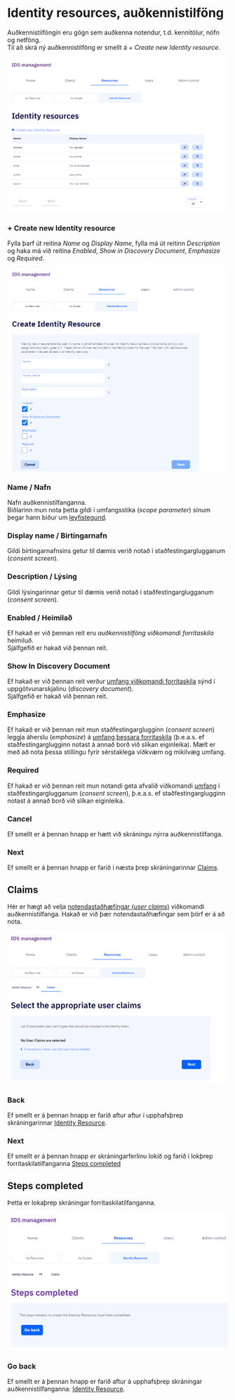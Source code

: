 # <a name="identity-resources"></a>Identity resources, auðkennistilföng

Auðkennistilföngin eru gögn sem auðkenna notendur, t.d. kennitölur, nöfn og netföng.  
Til að skrá ný auðkennistilföng er smellt á _+ Create new Identity resource_.

![](identity-resources-images/frontpage.png)

### <a name="create"></a>+ Create new Identity resource

Fylla þarf út reitina _Name_ og _Display Name_, fylla má út reitinn _Description_ og haka má við reitina
_Enabled_, _Show in Discovery Document_, _Emphasize_ og _Required_.

![](identity-resources-images/create.png)

### Name / Nafn

Nafn auðkennistilfanganna.  
Biðlarinn mun nota þetta gildi í umfangsstika (_scope parameter_) sínum þegar hann biður um 
[leyfistegund](../concepts.md#grant-type).

### Display name / Birtingarnafn

Gildi birtingarnafnsins getur til dæmis verið notað í staðfestingarglugganum (_consent screen_).

### Description / Lýsing

Gildi lýsingarinnar getur til dæmis verið notað í staðfestingarglugganum (_consent screen_).

### Enabled / Heimilað

Ef hakað er við þennan reit eru _auðkennistilföng viðkomandi forritaskila_ heimiluð.  
Sjálfgefið er hakað við þennan reit.

### Show In Discovery Document

Ef hakað er við þennan reit verður [umfang viðkomandi forritaskila](api-scopes.md) sýnd í uppgötvunarskjalinu (_discovery document_).  
Sjálfgefið er hakað við þennan reit.

### Emphasize

Ef hakað er við þennan reit mun staðfestingarglugginn (_consent screen_) leggja áherslu (_emphasize_) á [umfang þessara forritaskila](api-scopes.md) 
(þ.e.a.s. ef staðfestingarglugginn notast á annað borð við slíkan eiginleika).
Mælt er með að nota þessa stillingu fyrir sérstaklega viðkvæm og mikilvæg umfang.

### Required

Ef hakað er við þennan reit mun notandi geta afvalið viðkomandi [umfang](api-scopes.md) í staðfestingarglugganum (_consent screen_), þ.e.a.s. ef staðfestingarglugginn notast á annað borð við slíkan eiginleika.

### Cancel

Ef smellt er á þennan hnapp er hætt við skráningu nýrra auðkennistilfanga.

### Next

Ef smellt er á þennan hnapp er farið í næsta þrep skráningarinnar [Claims](#claims).

## <a name="claims"></a>Claims

Hér er hægt að velja [notendastaðhæfingar (_user claims_)](../concepts.md#claims) viðkomandi auðkennistilfanga. Hakað er við þær notendastaðhæfingar sem þörf er á að nota.

![](identity-resources-images/claims.png)

### Back

Ef smellt er á þennan hnapp er farið aftur aftur í upphafsþrep skráningarinnar 
[Identity Resource](#identity-resources).

### Next

Ef smellt er á þennan hnapp er skráningarferlinu lokið og farið í lokþrep forritaskilatilfanganna 
[Steps completed](#steps-completed)

## <a name="steps-completed"></a>Steps completed

Þetta er lokaþrep skráningar forritaskilatilfanganna.

![](identity-resources-images/steps-completed.png)

### Go back

Ef smellt er á þennan hnapp er farið aftur á upphafsþrep skráningar auðkennistilfanganna: [Identity Resource](#identity-resources).
